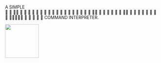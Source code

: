 A SIMPLE   
🐚       🐚 🐚🐚         🐚 🐚  🐚        🐚
🐚       🐚 🐚  🐚       🐚 🐚    🐚    🐚
🐚       🐚 🐚    🐚     🐚 🐚      🐚🐚
🐚       🐚 🐚      🐚   🐚 🐚      🐚🐚
🐚       🐚 🐚        🐚 🐚 🐚    🐚   🐚
🐚🐚🐚🐚🐚 🐚          🐚  🐚  🐚       🐚
COMMAND INTERPRETER.

<img src="https://drive.google.com/file/d/1vn1DB6k98mgZL3bSxXx8L1dE0Vw4UW-R/view?usp=share_link" width="110"/>
